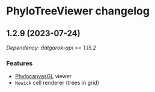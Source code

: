 # PhyloTreeViewer changelog

## 1.2.9 (2023-07-24)

*Dependency: datgarok-api >= 1.15.2*

### Features

* [PhylocanvasGL](../../help/visualize/viewers/phylocanvas-gl) viewer
* `Newick` cell renderer (trees in grid)
